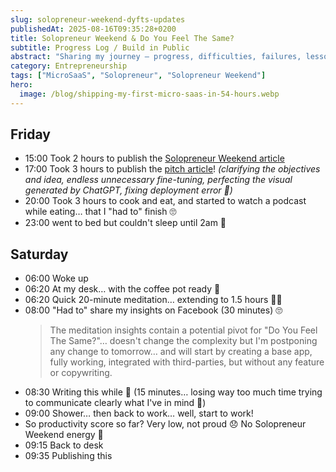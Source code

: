 ```yaml
---
slug: solopreneur-weekend-dyfts-updates
publishedAt: 2025-08-16T09:35:28+0200
title: Solopreneur Weekend & Do You Feel The Same?
subtitle: Progress Log / Build in Public
abstract: "Sharing my journey – progress, difficulties, failures, lessons learned, successes…"
category: Entrepreneurship
tags: ["MicroSaaS", "Solopreneur", "Solopreneur Weekend"]
hero:
  image: /blog/shipping-my-first-micro-saas-in-54-hours.webp
---
```



## Friday

- 15:00 Took 2 hours to publish the [Solopreneur Weekend article](solopreneur-weekend)
- 17:00 Took 3 hours to publish the [pitch article](shipping-my-first-micro-saas-in-54-hours)! _(clarifying the objectives and idea, endless unnecessary fine-tuning, perfecting the visual generated by ChatGPT, fixing deployment error 🤬)_
- 20:00 Took 3 hours to cook and eat, and started to watch a podcast while eating… that I "had to" finish 🙄
- 23:00 went to bed but couldn't sleep until 2am 🫤


## Saturday

- 06:00 Woke up
- 06:20 At my desk… with the coffee pot ready 💪
- 06:20 Quick 20-minute meditation… extending to 1.5 hours 🤷‍♂️
- 08:00 "Had to" share my insights on Facebook (30 minutes) 🙄
    > The meditation insights contain a potential pivot for "Do You Feel The Same?"… doesn't change the complexity but I'm postponing any change to tomorrow… and will start by creating a base app, fully working, integrated with third-parties, but without any feature or copywriting.
- 08:30 Writing this while 💩 (15 minutes… losing way too much time trying to communicate clearly what I've in mind 🫤)
- 09:00 Shower… then back to work… well, start to work!
- So productivity score so far? Very low, not proud 😞 No Solopreneur Weekend energy 🪫
- 09:15 Back to desk
- 09:35 Publishing this
